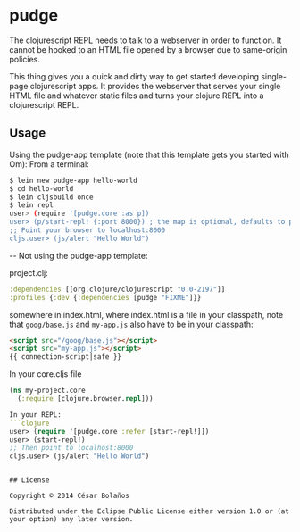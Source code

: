 # pudge

The clojurescript REPL needs to talk to a webserver in order to function. It
cannot be hooked to an HTML file opened by a browser due to same-origin
policies.

This thing gives you a quick and dirty way to get started developing
single-page clojurescript apps. It provides the webserver that serves your
single HTML file and whatever static files and turns your clojure REPL into a
clojurescript REPL.

## Usage

Using the pudge-app template (note that this template gets you started with Om):
From a terminal:
```bash
$ lein new pudge-app hello-world
$ cd hello-world
$ lein cljsbuild once
$ lein repl
user> (require '[pudge.core :as p])
user> (p/start-repl! {:port 8000}) ; the map is optional, defaults to port 8000
;; Point your browser to localhost:8000
cljs.user> (js/alert "Hello World")
```

--
Not using the pudge-app template:

project.clj:
```clojure
:dependencies [[org.clojure/clojurescript "0.0-2197"]]
:profiles {:dev {:dependencies [pudge "FIXME"]}}
```
somewhere in index.html, where index.html is a file in your classpath, note that
`goog/base.js` and `my-app.js` also have to be in your classpath:
```html
<script src="/goog/base.js"></script>
<script src="my-app.js"></script>
{{ connection-script|safe }}
```
In your core.cljs file
```clojure
(ns my-project.core
  (:require [clojure.browser.repl]))

In your REPL:
```clojure
user> (require '[pudge.core :refer [start-repl!]])
user> (start-repl!)
;; Then point to localhost:8000
cljs.user> (js/alert "Hello World")
```
```

## License

Copyright © 2014 César Bolaños

Distributed under the Eclipse Public License either version 1.0 or (at
your option) any later version.
